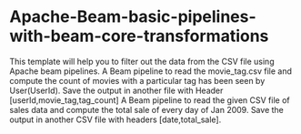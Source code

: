 # Apache-Beam-basic-pipelines-with-beam-core-transformations
This template will help you to filter out the data from the CSV file using Apache beam pipelines.
A Beam pipeline to read the movie_tag.csv file and compute the count of movies with a particular tag has been seen by User(UserId).
Save the output in another file with Header [userId,movie_tag,tag_count]
A Beam pipeline to read the given CSV file of sales data and compute the total sale of every day of Jan 2009. 
Save the output in another CSV file with headers [date,total_sale].
